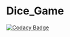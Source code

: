 # Dice_Game


[![Codacy Badge](https://api.codacy.com/project/badge/Grade/acf3e0cfde7841aa86984ea743e0a7eb)](https://www.codacy.com/app/wilbur04/Dice_Game?utm_source=github.com&amp;utm_medium=referral&amp;utm_content=wilbur04/Dice_Game&amp;utm_campaign=Badge_Grade)
